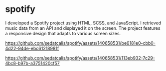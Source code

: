# spotify

I developed a Spotify project using HTML, SCSS, and JavaScript. I retrieved music data from an API and displayed it on the screen. The project features a responsive design that adapts to various screen sizes.




https://github.com/sedatcalis/spotify/assets/140658531/be6181e0-cbb0-4d22-94de-ebc61218981f



https://github.com/sedatcalis/spotify/assets/140658531/113eb932-7c29-4bc8-b97b-a3751420cf57

